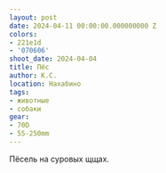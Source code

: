 ```yaml
---
layout: post
date: 2024-04-11 00:00:00.000000000 Z
colors:
- 221e1d
- '070606'
shoot_date: 2024-04-04
title: Пёс
author: К.С.
location: Нахабино
tags:
- животные
- собаки
gear:
- 70D
- 55-250mm
---
```

Пёсель на суровых щщах.

